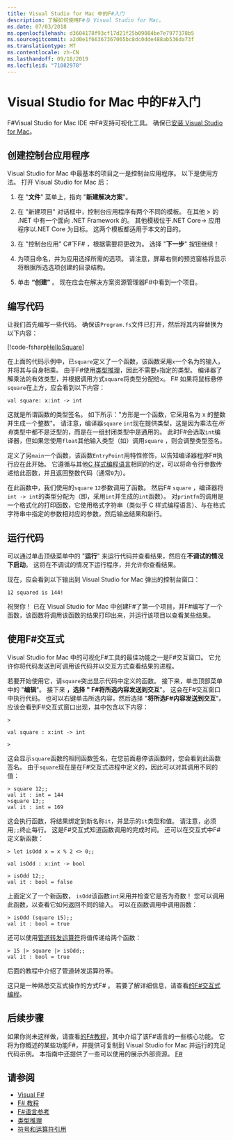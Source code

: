```yaml
---
title: Visual Studio for Mac 中的F#入门
description: 了解如何使用F#与 Visual Studio for Mac。
ms.date: 07/03/2018
ms.openlocfilehash: d3604178f93cf17d21f25b09084be7e7977378b5
ms.sourcegitcommit: a2d0e1f66367367065bc8dc0dde488ab536da73f
ms.translationtype: MT
ms.contentlocale: zh-CN
ms.lasthandoff: 09/18/2019
ms.locfileid: "71082978"
---
```

# <a name="get-started-with-f-in-visual-studio-for-mac"></a>Visual Studio for Mac 中的F#入门

F#Visual Studio for Mac IDE 中F#支持可视化工具。 确保已[安装 Visual Studio for Mac](install-fsharp.md#install-f-with-visual-studio-for-mac)。

## <a name="creating-a-console-application"></a>创建控制台应用程序

Visual Studio for Mac 中最基本的项目之一是控制台应用程序。  以下是使用方法。  打开 Visual Studio for Mac 后：

1. 在 "**文件**" 菜单上，指向 "**新建解决方案**"。

2. 在 "新建项目" 对话框中，控制台应用程序有两个不同的模板。  在其他 > 的 .NET 中有一个面向 .NET Framework 的。  其他模板位于.NET Core-> 应用程序以.NET Core 为目标。  这两个模板都适用于本文的目的。

3. 在 "控制台应用" C#下F# ，根据需要将更改为。  选择 "**下一步**" 按钮继续！  

4. 为项目命名，并为应用选择所需的选项。  请注意，屏幕右侧的预览窗格将显示将根据所选选项创建的目录结构。  

5. 单击 **“创建”** 。  现在应会在解决方案资源管理器F#中看到一个项目。

## <a name="writing-your-code"></a>编写代码

让我们首先编写一些代码。  确保该`Program.fs`文件已打开，然后将其内容替换为以下内容：

[!code-fsharp[HelloSquare](~/samples/snippets/fsharp/getting-started/hello-square.fs)]

在上面的代码示例中，已`square`定义了一个函数，该函数采用`x`一个名为的输入，并将其与自身相乘。  由于F#使用[类型推理](../language-reference/type-inference.md)，因此不需要`x`指定的类型。  编译器了解乘法的有效类型，并根据调用方式`square`将类型分配给`x`。 F#  如果将鼠标悬停`square`在上方，应会看到以下内容：

```console
val square: x:int -> int
```

这就是所谓函数的类型签名。  如下所示："方形是一个函数，它采用名为 x 的整数并生成一个整数"。  请注意，编译器`square` `int`现在提供类型，这是因为乘法在*所有*类型中都不是泛型的，而是在一组封闭类型中是通用的。  此时F#会选取`int`编译器，但如果您使用`float`其他输入类型（如）调用`square` ，则会调整类型签名。

定义了另`main`一个函数，该函数`EntryPoint`用特性修饰，以告知编译器程序F#执行应在此开始。  它遵循与其他[C 样式编程语言](https://en.wikipedia.org/wiki/Entry_point#C_and_C.2B.2B)相同的约定，可以将命令行参数传递给此函数，并且返回整数代码（通常`0`为）。

在此函数中，我们使用的`square` `12`参数调用了函数。  然后F# `square` ，编译器将`int -> int`的类型分配为（即，采用`int`并生成的`int`函数）。  对`printfn`的调用是一个格式化的打印函数，它使用格式字符串（类似于 C 样式编程语言）、与在格式字符串中指定的参数相对应的参数，然后输出结果和新行。

## <a name="running-your-code"></a>运行代码

可以通过单击顶级菜单中的 "**运行**" 来运行代码并查看结果，然后在**不调试的情况下启动**。  这将在不调试的情况下运行程序，并允许你查看结果。

现在，应会看到以下输出到 Visual Studio for Mac 弹出的控制台窗口：

```console
12 squared is 144!
```

祝贺你！  已在 Visual Studio for Mac 中创建F#了第一个项目，并F#编写了一个函数，该函数将调用该函数的结果打印出来，并运行该项目以查看某些结果。

## <a name="using-f-interactive"></a>使用F#交互式

Visual Studio for Mac 中的可视化F#工具的最佳功能之一是F#交互窗口。  它允许你将代码发送到可调用该代码并以交互方式查看结果的进程。

若要开始使用它，请`square`突出显示代码中定义的函数。  接下来，单击顶部菜单中的 "**编辑**"。  接下来 **，选择 " F#将所选内容发送到交互**"。  这会在F#交互窗口中执行代码。  也可以右键单击所选内容，然后选择 "**将所选F#内容发送到交互**"。  应该会看到F#交互式窗口出现，其中包含以下内容：

```console
>

val square : x:int -> int

>
```

这会显示`square`函数的相同函数签名，在您前面悬停该函数时，您会看到此函数签名。  由于`square`现在是在F#交互式进程中定义的，因此可以对其调用不同的值：

```console
> square 12;;
val it : int = 144
>square 13;;
val it : int = 169
```

这会执行函数，将结果绑定到新名称`it`，并显示的`it`类型和值。  请注意，必须用`;;`终止每行。  这是F#交互式知道函数调用的完成时间。  还可以在交互式中F#定义新函数：

```console
> let isOdd x = x % 2 <> 0;;

val isOdd : x:int -> bool

> isOdd 12;;
val it : bool = false
```

上面定义了一个新函数， `isOdd`该函数`int`采用并检查它是否为奇数！  您可以调用此函数，以查看它如何返回不同的输入。  可以在函数调用中调用函数：

```console
> isOdd (square 15);;
val it : bool = true
```

还可以使用[管道转发运算符](../language-reference/symbol-and-operator-reference/index.md)将值传递给两个函数：

```console
> 15 |> square |> isOdd;;
val it : bool = true
```

后面的教程中介绍了管道转发运算符等。

这只是一种熟悉交互式操作的方式F# 。  若要了解详细信息，请查看[的F#交互式编程](../tutorials/fsharp-interactive/index.md)。

## <a name="next-steps"></a>后续步骤

如果你尚未这样做，请查看[的F#教程](../tour.md)，其中介绍了该F#语言的一些核心功能。  它将为你概述的某些功能F#，并提供可复制到 Visual Studio for Mac 并运行的充足代码示例。  本指南中还提供了一些可以使用的展示外部资源。 [ F# ](../index.md)

## <a name="see-also"></a>请参阅

- [Visual F#](../index.md)
- [F# 教程](../tour.md)
- [F#语言参考](../language-reference/index.md)
- [类型推理](../language-reference/type-inference.md)
- [符号和运算符引用](../language-reference/symbol-and-operator-reference/index.md)
